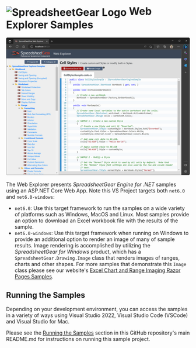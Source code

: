 # <img src="../images/logo-sg-shadow-white.svg" style="width: 70px; vertical-align: middle;" alt="SpreadsheetGear Logo"> Web Explorer Samples
![Screenshot of the WPF Explorer](screenshot.png)

The Web Explorer presents *SpreadsheetGear Engine for .NET* samples using an ASP.NET Core Web App.  Note this VS Project targets both `net6.0` and `net6.0-windows`:
  - `net6.0`: Use this target framework to run the samples on a wide variety of platforms such as Windows, MacOS and Linux. Most samples provide an option to download an Excel workbook file with the results of the sample.
  - `net6.0-windows`: Use this target framework when running on Windows to provide an additional option to render an image of many of sample results.  Image rendering is accomplished by utilizing the *SpreadsheetGear for Windows* product, which has a `SpreadsheetGear.Drawing.Image` class that renders images of ranges, charts and other shapes.  For more samples that demonstrate this `Image` class please see our website's [Excel Chart and Range Imaging Razor Pages Samples](https://www.spreadsheetgear.com/Support/Samples/RazorPages/Category/Imaging).


## Running the Samples
Depending on your development environment, you can access the samples in a variety of ways using Visual Studio 2022, Visual Studio Code (VSCode) and Visual Studio for Mac.

Please see the <a href="../README.md#section-running-the-samples">Running the Samples</a> section in this GitHub repository's main README.md for instructions on running this sample project.